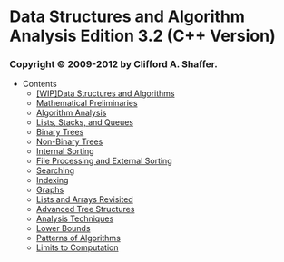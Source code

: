 # Data Structures and Algorithm Analysis Edition 3.2 (C++ Version)

### Copyright © 2009-2012 by Clifford A. Shaffer.<br>

* Contents<br>
    * [[WIP]Data Structures and Algorithms](./data_structure_and_alg)
    * [Mathematical Preliminaries](./math_prelim)
    * [Algorithm Analysis](./alg_analysis)
    * [Lists, Stacks, and Queues](./list_stack_queue)
    * [Binary Trees](./binary_tree)
    * [Non-Binary Trees](./non_binary_tree)
    * [Internal Sorting](./internal_sorting)
    * [File Processing and External Sorting](./file_processing_external_sorting)
    * [Searching](./searching)
    * [Indexing](./indexing)
    * [Graphs](./graph)
    * [Lists and Arrays Revisited](./list_array_revisited)
    * [Advanced Tree Structures](./adv_tree_structure)
    * [Analysis Techniques](./analysis_technique)
    * [Lower Bounds](./lower_bound)
    * [Patterns of Algorithms](./pattern_alg)
    * [Limits to Computation](./limit_computation)

